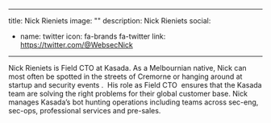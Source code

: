 
---
title: Nick Rieniets
image: ""
description: Nick Rieniets
social:


  - name: twitter
    icon: fa-brands fa-twitter
    link: https://twitter.com/@WebsecNick



---

Nick Rieniets is Field CTO at Kasada. As a Melbournian native, Nick can most often be spotted in the streets of Cremorne or hanging around at startup and security events .  His role as Field CTO  ensures that the Kasada team are solving the right problems for their global customer base. Nick manages Kasada’s bot hunting operations including teams across sec-eng, sec-ops, professional services and pre-sales.